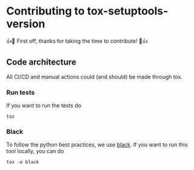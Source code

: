 # Contributing to tox-setuptools-version

:+1::tada: First off, thanks for taking the time to contribute! :tada::+1:

## Code architecture

All CI/CD and manual actions could (and should) be made through tox. 

### Run tests

If you want to run the tests do 

```console
tox
```

### Black

To follow the python best practices, we use [black](https://github.com/psf/black). If you want to run this tool locally, you can do

```console
tox -e black
```
